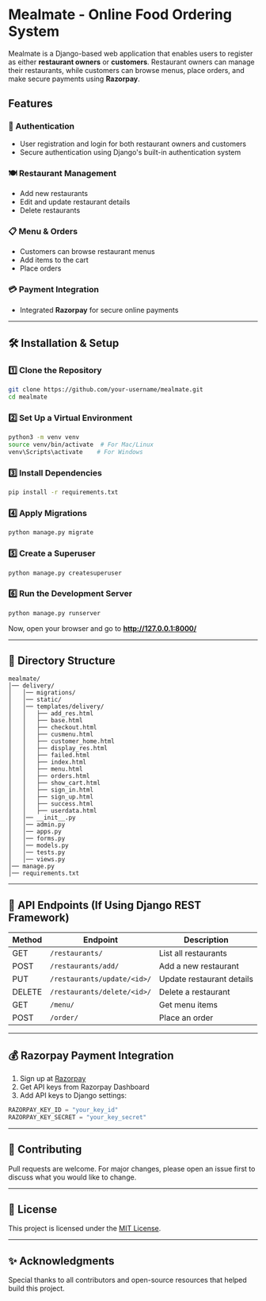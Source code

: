 # Mealmate - Online Food Ordering System

Mealmate is a Django-based web application that enables users to register as either **restaurant owners** or **customers**. Restaurant owners can manage their restaurants, while customers can browse menus, place orders, and make secure payments using **Razorpay**.

## Features

### 🔐 Authentication
- User registration and login for both restaurant owners and customers
- Secure authentication using Django's built-in authentication system

### 🍽️ Restaurant Management
- Add new restaurants
- Edit and update restaurant details
- Delete restaurants

### 📋 Menu & Orders
- Customers can browse restaurant menus
- Add items to the cart
- Place orders

### 💳 Payment Integration
- Integrated **Razorpay** for secure online payments

---

## 🛠 Installation & Setup

### 1️⃣ Clone the Repository
```sh
git clone https://github.com/your-username/mealmate.git
cd mealmate
```

### 2️⃣ Set Up a Virtual Environment
```sh
python3 -m venv venv
source venv/bin/activate  # For Mac/Linux
venv\Scripts\activate    # For Windows
```

### 3️⃣ Install Dependencies
```sh
pip install -r requirements.txt
```

### 4️⃣ Apply Migrations
```sh
python manage.py migrate
```

### 5️⃣ Create a Superuser
```sh
python manage.py createsuperuser
```

### 6️⃣ Run the Development Server
```sh
python manage.py runserver
```
Now, open your browser and go to **http://127.0.0.1:8000/**

---

## 📂 Directory Structure
```
mealmate/
│── delivery/
│   │── migrations/
│   │── static/
│   │── templates/delivery/
│   │   ├── add_res.html
│   │   ├── base.html
│   │   ├── checkout.html
│   │   ├── cusmenu.html
│   │   ├── customer_home.html
│   │   ├── display_res.html
│   │   ├── failed.html
│   │   ├── index.html
│   │   ├── menu.html
│   │   ├── orders.html
│   │   ├── show_cart.html
│   │   ├── sign_in.html
│   │   ├── sign_up.html
│   │   ├── success.html
│   │   ├── userdata.html
│   │── __init__.py
│   │── admin.py
│   │── apps.py
│   │── forms.py
│   │── models.py
│   │── tests.py
│   │── views.py
│── manage.py
│── requirements.txt
```

---

## 📡 API Endpoints (If Using Django REST Framework)

| Method | Endpoint | Description |
|--------|----------|-------------|
| GET    | `/restaurants/` | List all restaurants |
| POST   | `/restaurants/add/` | Add a new restaurant |
| PUT    | `/restaurants/update/<id>/` | Update restaurant details |
| DELETE | `/restaurants/delete/<id>/` | Delete a restaurant |
| GET    | `/menu/` | Get menu items |
| POST   | `/order/` | Place an order |

---

## 💰 Razorpay Payment Integration

1. Sign up at [Razorpay](https://razorpay.com/)
2. Get API keys from Razorpay Dashboard
3. Add API keys to Django settings:

```python
RAZORPAY_KEY_ID = "your_key_id"
RAZORPAY_KEY_SECRET = "your_key_secret"
```

---

## 🚀 Contributing
Pull requests are welcome. For major changes, please open an issue first to discuss what you would like to change.

---

## 📜 License
This project is licensed under the [MIT License](LICENSE).

---

## ✨ Acknowledgments
Special thanks to all contributors and open-source resources that helped build this project.
